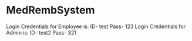 # MedRembSystem
Login Credentials for Employee is: ID- test
                                   Pass- 123
Login Credentials for Admin is: ID- test2
                                Pass- 321                                   
